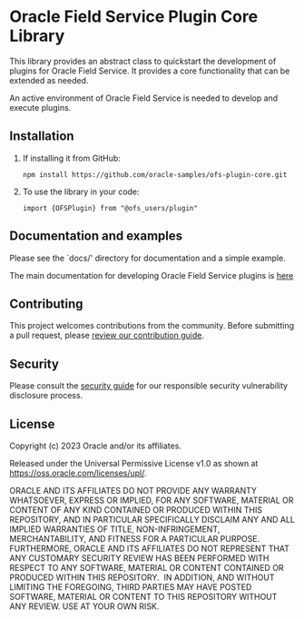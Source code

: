 # Oracle Field Service Plugin Core Library

This library provides an abstract class to quickstart the development of plugins for Oracle Field Service. It provides a core functionality that can be extended as needed.

An active environment of Oracle Field Service is needed to develop and execute plugins.

## Installation

1. If installing it from GitHub: 
   
   `npm install https://github.com/oracle-samples/ofs-plugin-core.git`

2. To use the library in your code:
   
    `import {OFSPlugin} from "@ofs_users/plugin"`

## Documentation and examples

Please see the `docs/' directory for documentation and a simple example.

The main documentation for developing Oracle Field Service plugins is [here](https://docs.oracle.com/en/cloud/saas/field-service/fasdk/index.html)

## Contributing

This project welcomes contributions from the community. Before submitting a pull
request, please [review our contribution guide](./CONTRIBUTING.md).

## Security

Please consult the [security guide](./SECURITY.md) for our responsible security
vulnerability disclosure process.

## License

Copyright (c) 2023 Oracle and/or its affiliates.

Released under the Universal Permissive License v1.0 as shown at
<https://oss.oracle.com/licenses/upl/>.

ORACLE AND ITS AFFILIATES DO NOT PROVIDE ANY WARRANTY WHATSOEVER, EXPRESS OR IMPLIED, FOR ANY SOFTWARE, MATERIAL OR CONTENT OF ANY KIND CONTAINED OR PRODUCED WITHIN THIS REPOSITORY, AND IN PARTICULAR SPECIFICALLY DISCLAIM ANY AND ALL IMPLIED WARRANTIES OF TITLE, NON-INFRINGEMENT, MERCHANTABILITY, AND FITNESS FOR A PARTICULAR PURPOSE.  FURTHERMORE, ORACLE AND ITS AFFILIATES DO NOT REPRESENT THAT ANY CUSTOMARY SECURITY REVIEW HAS BEEN PERFORMED WITH RESPECT TO ANY SOFTWARE, MATERIAL OR CONTENT CONTAINED OR PRODUCED WITHIN THIS REPOSITORY.  IN ADDITION, AND WITHOUT LIMITING THE FOREGOING, THIRD PARTIES MAY HAVE POSTED SOFTWARE, MATERIAL OR CONTENT TO THIS REPOSITORY WITHOUT ANY REVIEW. USE AT YOUR OWN RISK. 
